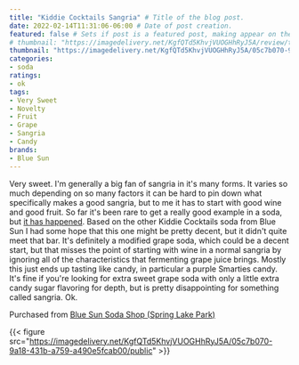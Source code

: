 ```yaml
---
title: "Kiddie Cocktails Sangria" # Title of the blog post.
date: 2022-02-14T11:31:06-06:00 # Date of post creation.
featured: false # Sets if post is a featured post, making appear on the home page side bar.
# thumbnail: "https://imagedelivery.net/KgfQTd5KhvjVUOGHhRyJ5A/review/thumbs/kiddie-cocktail-sangria.jpg" # Sets thumbnail image appearing inside card on homepage.
thumbnail: "https://imagedelivery.net/KgfQTd5KhvjVUOGHhRyJ5A/05c7b070-9a18-431b-a759-a490e5fcab00/thumb"
categories:
- soda
ratings:
- ok
tags:
- Very Sweet
- Novelty
- Fruit
- Grape
- Sangria
- Candy
brands:
- Blue Sun
---
```


Very sweet. I'm generally a big fan of sangria in it's many forms. It varies so much depending on so many factors it can be hard to pin down what specifically makes a good sangria, but to me it has to start with good wine and good fruit. So far it's been rare to get a really good example in a soda, but [it has happened](../senorial-sangria). Based on the other Kiddie Cocktails soda from Blue Sun I had some hope that this one might be pretty decent, but it didn't quite meet that bar. It's definitely a modified grape soda, which could be a decent start, but that misses the point of starting with wine in a normal sangria by ignoring all of the characteristics that fermenting grape juice brings. Mostly this just ends up tasting like candy, in particular a purple Smarties candy. It's fine if you're looking for extra sweet grape soda with only a little extra candy sugar flavoring for depth, but is pretty disappointing for something called sangria. Ok.

Purchased from [Blue Sun Soda Shop (Spring Lake Park)](https://bluesunsodashop.com/)

{{< figure src="https://imagedelivery.net/KgfQTd5KhvjVUOGHhRyJ5A/05c7b070-9a18-431b-a759-a490e5fcab00/public" >}}
